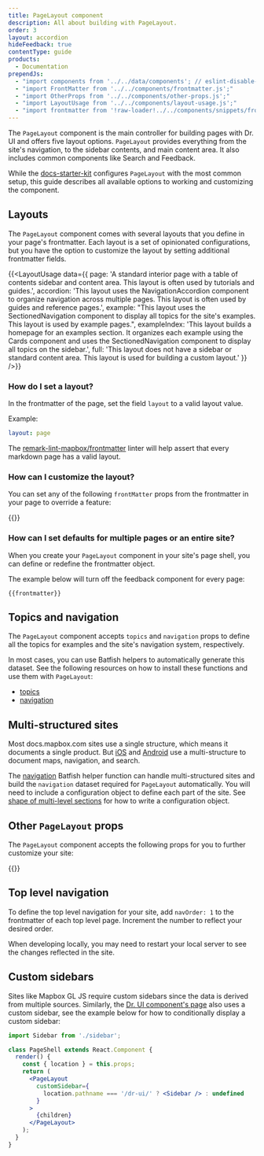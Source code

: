 ```yaml
---
title: PageLayout component
description: All about building with PageLayout.
order: 3
layout: accordion
hideFeedback: true
contentType: guide
products:
  - Documentation
prependJs:
  - "import components from '../../data/components'; // eslint-disable-line"
  - "import FrontMatter from '../../components/frontmatter.js';"
  - "import OtherProps from '../../components/other-props.js';"
  - "import LayoutUsage from '../../components/layout-usage.js';"
  - "import frontmatter from '!raw-loader!../../components/snippets/frontmatter.js';// eslint-disable-line"
---
```


The `PageLayout` component is the main controller for building pages with Dr. UI and offers five layout options. `PageLayout` provides everything from the site's navigation, to the sidebar contents, and main content area. It also includes common components like Search and Feedback.

While the [docs-starter-kit](https://github.com/mapbox/docs-starter-kit) configures `PageLayout` with the most common setup, this guide describes all available options to working and customizing the component.

## Layouts

The `PageLayout` component comes with several layouts that you define in your page's frontmatter. Each layout is a set of opinionated configurations, but you have the option to customize the layout by setting additional frontmatter fields.

{{<LayoutUsage data={{
  page:
    'A standard interior page with a table of contents sidebar and content area. This layout is often used by tutorials and guides.',
  accordion:
    'This layout uses the NavigationAccordion component to organize navigation across multiple pages. This layout is often used by guides and reference pages.',
  example:
    "This layout uses the SectionedNavigation component to display all topics for the site's examples. This layout is used by example pages.",
  exampleIndex:
    'This layout builds a homepage for an examples section. It organizes each example using the Cards component and uses the SectionedNavigation component to display all topics on the sidebar.',
  full:
    'This layout does not have a sidebar or standard content area. This layout is used for building a custom layout.'
}} />}}

### How do I set a layout?

In the frontmatter of the page, set the field `layout` to a valid layout value.

Example:

```yaml
layout: page
```

The [remark-lint-mapbox/frontmatter](https://github.com/mapbox/remark-lint-mapbox/tree/main/frontmatter) linter will help assert that every markdown page has a valid layout.

### How can I customize the layout?

You can set any of the following `frontMatter` props from the frontmatter in your page to override a feature:

{{<FrontMatter />}}

### How can I set defaults for multiple pages or an entire site?

When you create your `PageLayout` component in your site's page shell, you can define or redefine the frontmatter object.

The example below will turn off the feedback component for every page:

```
{{frontmatter}}
```

## Topics and navigation

The `PageLayout` component accepts `topics` and `navigation` props to define all the topics for examples and the site's navigation system, respectively.

In most cases, you can use Batfish helpers to automatically generate this dataset. See the following resources on how to install these functions and use them with `PageLayout`:

- [topics](/dr-ui/guides/batfish-helpers/#topics)
- [navigation](/dr-ui/guides/batfish-helpers/#navigation)

## Multi-structured sites

Most docs.mapbox.com sites use a single structure, which means it documents a single product. But [iOS](https://docs.mapbox.com/ios/maps/overview/) and [Android](https://docs.mapbox.com/android/maps/overview/) use a multi-structure to document maps, navigation, and search.

The [navigation](/dr-ui/guides/batfish-helpers/#navigation) Batfish helper function can handle multi-structured sites and build the `navigation` dataset required for `PageLayout` automatically. You will need to include a configuration object to define each part of the site. See [shape of multi-level sections](/dr-ui/guides/batfish-helpers/#shape-of-multi-level-sections) for how to write a configuration object.

## Other `PageLayout` props

The `PageLayout` component accepts the following props for you to further customize your site:

{{<OtherProps />}}

## Top level navigation

To define the top level navigation for your site, add `navOrder: 1` to the frontmatter of each top level page. Increment the number to reflect your desired order.

When developing locally, you may need to restart your local server to see the changes reflected in the site.

## Custom sidebars

Sites like Mapbox GL JS require custom sidebars since the data is derived from multiple sources. Similarly, the [Dr. UI component's page](/dr-ui/) also uses a custom sidebar, see the example below for how to conditionally display a custom sidebar:

```jsx
import Sidebar from './sidebar';

class PageShell extends React.Component {
  render() {
    const { location } = this.props;
    return (
      <PageLayout
        customSidebar={
          location.pathname === '/dr-ui/' ? <Sidebar /> : undefined
        }
      >
        {children}
      </PageLayout>
    );
  }
}
```
